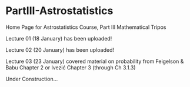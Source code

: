 # PartIII-Astrostatistics
Home Page for Astrostatistics Course, Part III Mathematical Tripos

Lecture 01 (18 January) has been uploaded!

Lecture 02 (20 January) has been uploaded!

Lecture 03 (23 January) covered material on probability from Feigelson & Babu Chapter 2 or Ivezić Chapter 3 (through Ch 3.1.3)

Under Construction...
